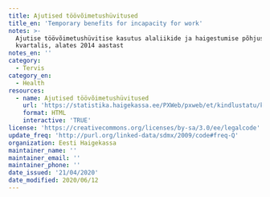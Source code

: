 ```yaml
---
title: Ajutised töövõimetushüvitused
title_en: 'Temporary benefits for incapacity for work'
notes: >-
  Ajutise töövõimetushüvitise kasutus alaliikide ja haigestumise põhjuste kaupa
  kvartalis, alates 2014 aastast
notes_en: ''
category: 
  - Tervis
category_en:
  - Health
resources:
  - name: Ajutised töövõimetushüvitused
    url: 'https://statistika.haigekassa.ee/PXWeb/pxweb/et/kindlustatu/kindlustatu__Rahalised%20h%c3%bcvitised__T%c3%b6%c3%b6v%c3%b5imetush%c3%bcvitis/TV30.px/?rxid=81520678-b3bd-4371-a1cc-edc30bb2a02d'
    format: HTML
    interactive: 'TRUE'
license: 'https://creativecommons.org/licenses/by-sa/3.0/ee/legalcode'
update_freq: 'http://purl.org/linked-data/sdmx/2009/code#freq-Q'
organization: Eesti Haigekassa
maintainer_name: ''
maintainer_email: ''
maintainer_phone: ''
date_issued: '21/04/2020'
date_modified: 2020/06/12
---
```

